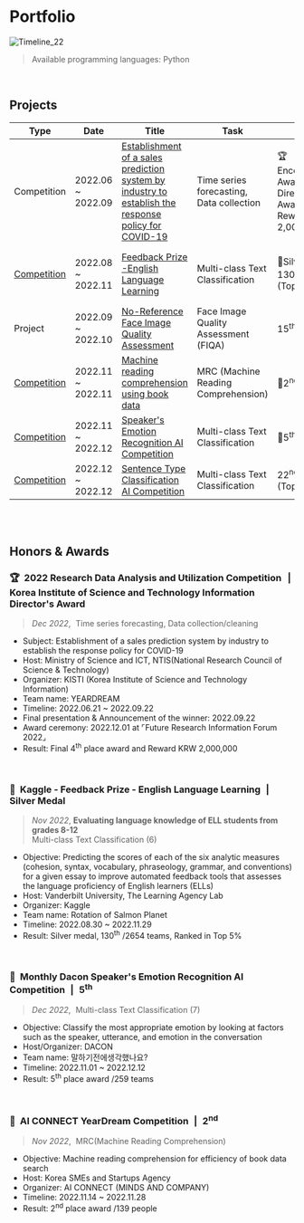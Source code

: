 # **Portfolio**

![Timeline_22](https://user-images.githubusercontent.com/103119868/229274452-107295f8-37fb-4eeb-b9a0-140677cee87c.png)

> Available programming languages: Python

<br>

## Projects

| Type | Date | Title | Task | Result | Host | Team | 🔗 |
| --- | --- | --- | --- | --- | --- | --- | --- |
|Competition| 2022.06 ~ 2022.09 | <a href="https://github.com/nomaday/Portfolio/blob/main/markdown-src/2022%EC%97%B0%EA%B5%AC%EB%8D%B0%EC%9D%B4%ED%84%B0%EB%B6%84%EC%84%9D%ED%99%9C%EC%9A%A9%EA%B2%BD%EC%A7%84%EB%8C%80%ED%9A%8C.md">Establishment of a sales prediction system by industry to establish the response policy for COVID-19</a> | Time series forecasting, Data collection |🏆Encouragement Award (KISTI Director's Award),<br>Reward KRW 2,000,000 | Ministry of Science and ICT, NTIS (KISTI) | YEARDREAM<br>(4 members) | <a href="https://www.notion.so/2022-18ce8ff7da9b453bbd538ed30f98c18b">[Notion]</a><br><a href="https://github.com/yeardreamoff5/dataon-contest/tree/structure">[Team GitHub]</a> |
|<a href="https://www.kaggle.com/competitions/feedback-prize-english-language-learning">Competition</a> | 2022.08 ~ 2022.11 | <a href="https://github.com/nomaday/Portfolio/tree/main/feedback-prize-ell">Feedback Prize -English Language Learning</a> | Multi-class Text Classification |🥈Silver medal, 130<sup>th</sup> / 2654 (Top 5%) | Kaggle (Vanderbilt University, The Learning Agency Lab) | Rotation of Salmon Planet<br>(2 members) |  |
| Project | 2022.09 ~ 2022.10 | <a href="https://github.com/nomaday/Portfolio/blob/main/markdown-src/AIPARK%20NR-FIQA.md">No-Reference Face Image Quality Assessment</a> | Face Image Quality Assessment (FIQA) | 15<sup>th</sup> / 103| Korea SMEs and Startups Agency (AIPARK) | 25 DREAM<br>(4 members) | <a href="https://www.notion.so/AIPARK-c62dd9ad14534fb791992701a56143b2">[Notion]</a><br> <a href="https://github.com/yeardreamoff5/aipark">[Team GitHub]</a> |
|<a href="https://aiconnect.kr/competition/detail/217">Competition</a> | 2022.11 ~ 2022.11 | <a href="https://github.com/nomaday/Portfolio/tree/main/mrc">Machine reading comprehension using book data</a> | MRC (Machine Reading Comprehension) |🏅2<sup>nd</sup> / 139 | AI CONNECT (MINDS AND COMPANY) | -<br>(Individual) |  <a href="https://aiconnect.kr/competition/detail/217/task/257/leaderboard">[LB]</a> |
|<a href="https://dacon.io/competitions/official/236027/overview/description">Competition</a> | 2022.11 ~ 2022.12 | <a href="https://github.com/nomaday/Portfolio/tree/main/speaker-emotion">Speaker's Emotion Recognition AI Competition</a> | Multi-class Text Classification |🏅5<sup>th</sup> / 259 | DACON | 말하기전에생각했나요?<br>(2 members) | <a href="https://bit.ly/3Xm5JRQ">[Certificate]</a> |
|<a href="https://dacon.io/competitions/official/236037/overview/description">Competition</a> | 2022.12 ~ 2022.12 | <a href="https://github.com/nomaday/Portfolio/tree/main/sentence-type">Sentence Type Classification AI Competition</a> | Multi-class Text Classification | 22<sup>nd</sup> / 333 (Top 7%) | DACON (Sungkyunkwan University) | 활기력<br>(2 members) |  |

<br><br>

## Honors & Awards

### 🏆  2022 Research Data Analysis and Utilization Competition  |  Korea Institute of Science and Technology Information Director's Award
> *Dec 2022*,  Time series forecasting, Data collection/cleaning

- Subject: Establishment of a sales prediction system by industry to establish the response policy for COVID-19
- Host: Ministry of Science and ICT,  NTIS(National Research Council of Science & Technology)
- Organizer: KISTI (Korea Institute of Science and Technology Information)
- Team name: YEARDREAM
- Timeline: 2022.06.21 ~ 2022.09.22
- Final presentation & Announcement of the winner: 2022.09.22
- Award ceremony: 2022.12.01  at ⌜Future Research Information Forum 2022⌟
- Result: Final 4<sup>th</sup> place award and Reward KRW 2,000,000

<br>

### 🥈  Kaggle - Feedback Prize - English Language Learning  |  Silver Medal
> *Nov 2022*, **Evaluating language knowledge of ELL  students from grades 8-12**  
> Multi-class Text Classification (6)

- Objective: Predicting the scores of each of the six analytic measures (cohesion, syntax, vocabulary, phraseology, grammar, and conventions) for a given essay to improve automated feedback tools that assesses the language proficiency of English learners (ELLs)
- Host: Vanderbilt University, The Learning Agency Lab 
- Organizer: Kaggle
- Team name: Rotation of Salmon Planet
- Timeline: 2022.08.30 ~ 2022.11.29
- Result: Silver medal, 130<sup>th</sup> /2654 teams, Ranked in Top 5%

<br>

### 🏅  Monthly Dacon Speaker's Emotion Recognition AI Competition  |  5<sup>th</sup>
> *Dec 2022*,  Multi-class Text Classification (7)

- Objective: Classify the most appropriate emotion by looking at factors such as the speaker, utterance, and emotion in the conversation
- Host/Organizer: DACON
- Team name: 말하기전에생각했나요?
- Timeline: 2022.11.01 ~ 2022.12.12
- Result: 5<sup>th</sup> place award /259 teams

<br>

### 🏅  AI CONNECT YearDream Competition  |  2<sup>nd</sup>
> *Nov 2022*,  MRC(Machine Reading Comprehension)

- Objective: Machine reading comprehension for efficiency of book data search
- Host: Korea SMEs and Startups Agency
- Organizer: AI CONNECT (MINDS AND COMPANY)
- Timeline: 2022.11.14 ~ 2022.11.28
- Result: 2<sup>nd</sup> place award /139 people